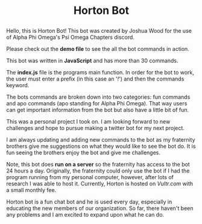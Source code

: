 # <p align="center">Horton Bot</p>

Hello, this is Horton Bot! This bot was created by Joshua Wood for the use of Alpha Phi Omega's Psi Omega Chapters discord. 

Please check out the **demo file** to see the all the bot commands in action.

This bot was written in **JavaScript** and has more than 30 commands.

The **index.js** file is the programs main function. In order for the bot to work, the user must enter a prefix (in this case an '*!*') and then the commands keyword. 

The bots commands are broken down into two categories: fun commands and apo commands (apo standing for Alpha Phi Omega). That way users can get important information from the bot but also have a little bit of fun.

This was a personal project I took on. I am looking forward to new challenges and hope to pursue making a twitter bot for my next project. 

I am always updating and adding new commands to the bot as my fraternity brothers give me suggestions on what they would like to see the bot do. It is fun seeing the brothers enjoy the bot and give me challenges.

Note, this bot does **run on a server** so the fraternity has access to the bot 24 hours a day. Originally, the fraternity could only use the bot if I had the program running from my personal computer, however, after lots of research I was able to host it. Currently, Horton is hosted on *Vultr.com* with a small monthly fee.

Horton bot is a fun chat bot and he is used every day, especially in educating the new members of our organization. So far, there haven't been any problems and I am excited to expand upon what he can do. 





